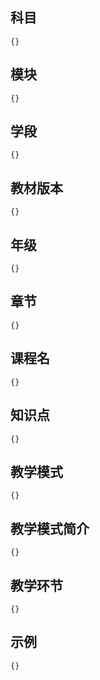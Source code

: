 ## 科目

```
{}
```

## 模块

```
{}
```

## 学段

```
{}
```

## 教材版本

```
{}
```

## 年级

```
{}
```

## 章节

```
{}
```

## 课程名

```
{}
```

## 知识点

```
{}
```


## 教学模式

```
{}
```

## 教学模式简介

```
{}
```

## 教学环节

```
{}
```

## 示例

```
{}
```
